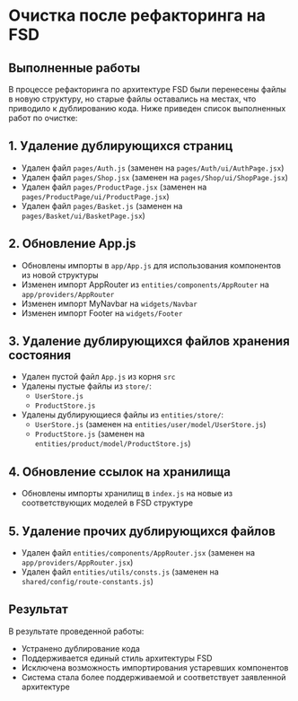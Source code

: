 # Очистка после рефакторинга на FSD

## Выполненные работы

В процессе рефакторинга по архитектуре FSD были перенесены файлы в новую структуру, но старые файлы оставались на местах, что приводило к дублированию кода. Ниже приведен список выполненных работ по очистке:

## 1. Удаление дублирующихся страниц

- Удален файл `pages/Auth.js` (заменен на `pages/Auth/ui/AuthPage.jsx`)
- Удален файл `pages/Shop.jsx` (заменен на `pages/Shop/ui/ShopPage.jsx`)
- Удален файл `pages/ProductPage.jsx` (заменен на `pages/ProductPage/ui/ProductPage.jsx`)
- Удален файл `pages/Basket.js` (заменен на `pages/Basket/ui/BasketPage.jsx`)

## 2. Обновление App.js

- Обновлены импорты в `app/App.js` для использования компонентов из новой структуры
- Изменен импорт AppRouter из `entities/components/AppRouter` на `app/providers/AppRouter`
- Изменен импорт MyNavbar на `widgets/Navbar`
- Изменен импорт Footer на `widgets/Footer`

## 3. Удаление дублирующихся файлов хранения состояния

- Удален пустой файл `App.js` из корня `src`
- Удалены пустые файлы из `store/`:
  - `UserStore.js`
  - `ProductStore.js`
- Удалены дублирующиеся файлы из `entities/store/`:
  - `UserStore.js` (заменен на `entities/user/model/UserStore.js`)
  - `ProductStore.js` (заменен на `entities/product/model/ProductStore.js`)

## 4. Обновление ссылок на хранилища

- Обновлены импорты хранилищ в `index.js` на новые из соответствующих моделей в FSD структуре

## 5. Удаление прочих дублирующихся файлов

- Удален файл `entities/components/AppRouter.jsx` (заменен на `app/providers/AppRouter.jsx`)
- Удален файл `entities/utils/consts.js` (заменен на `shared/config/route-constants.js`)

## Результат

В результате проведенной работы:
- Устранено дублирование кода
- Поддерживается единый стиль архитектуры FSD
- Исключена возможность импортирования устаревших компонентов
- Система стала более поддерживаемой и соответствует заявленной архитектуре 